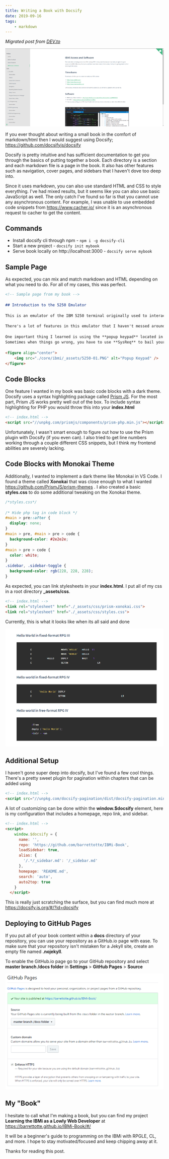 ```yaml
---
title: Writing a Book with Docsify
date: 2019-09-16
tags:
    - markdown
---
```


*Migrated post from [DEV.to](https://dev.to/barrettotte/write-a-book-with-docsify-3c0o)*

![header.PNG](header.PNG)

If you ever thought about writing a small book in the comfort of markdown/html then I would suggest using Docsify; https://github.com/docsifyjs/docsify

Docsify is pretty intuitive and has sufficient documentation to get you through the basics of putting together a book. Each directory is a section
and each markdown file is a page in the book. It also has other features such as navigation, cover pages, and sidebars that I haven't dove too deep into.

Since it uses markdown, you can also use standard HTML and CSS to style everything. I've had mixed results, but it seems like you can also use basic JavaScript as well. The only catch I've found so far is that you cannot use any asynchronous content. For example, I was unable to use embedded code snippets from https://www.cacher.io/ since it is an asynchronous request to cacher to get the content.

## Commands

* Install docsify cli through npm - `npm i -g docsify-cli`
* Start a new project - `docsify init mybook`
* Serve book locally on http://localhost:3000 - `docsify serve mybook`

## Sample Page

As expected, you can mix and match markdown and HTML depending on what you need to do. For all of my cases, this was perfect.

```markdown
<!-- Sample page from my book -->

## Introduction to the 5250 Emulator

This is an emulator of the IBM 5250 terminal originally used to interact with the IBMi and its ancestors. A bit more information on it here https://en.wikipedia.org/wiki/IBM_5250

There's a lot of features in this emulator that I haven't messed around with.

One important thing I learned is using the **popup keypad** located in **Actions** > **Popup Keypad...**
Sometimes when things go wrong, you have to use **SysReq** to bail yourself out (more on this later).

<figure align="center">
	<img src="./core/ibmi/_assets/5250-01.PNG" alt="Popup Keypad" />
</figure>

```

## Code Blocks

One feature I wanted in my book was basic code blocks with a dark theme. Docsify uses a syntax highlighting package called [Prism JS](https://github.com/PrismJS/prism). For the most part, Prism JS works pretty well out of the box. To include syntax highlighting for PHP you would throw this into your **index.html**

```html
<!-- index.html -->
<script src="//unpkg.com/prismjs/components/prism-php.min.js"></script>
```

Unfortunately, I wasn't smart enough to figure out how to use the Prism plugin with Docsify (if you even can). I also tried to get line numbers working through a couple different CSS snippets, but I think my frontend abilities are severely lacking.

## Code Blocks with Monokai Theme

Additionally, I wanted to implement a dark theme like Monokai in VS Code.
I found a theme called **Xonokai** that was close enough to what I wanted
https://github.com/PrismJS/prism-themes . I also created a basic **styles.css** to do some additional tweaking on the Xonokai theme.

```css
/*styles.css*/

/* Hide php tag in code block */
#main > pre::after {
  display: none;
} 
#main > pre, #main > pre > code {
  background-color: #2e2e2e; 
}
#main > pre > code {
  color: white;
}
.sidebar, .sidebar-toggle {
  background-color: rgb(228, 228, 228);
}
```

As expected, you can link stylesheets in your **index.html**. I put all of my css in a root directory **_assets/css**.

```html
<!-- index.html -->
<link rel="stylesheet" href="./_assets/css/prism-xonokai.css">
<link rel="stylesheet" href="./_assets/css/styles.css">
```

Currently, this is what it looks like when its all said and done

![example.PNG](example.PNG)

## Additional Setup

I haven't gone super deep into docsify, but I've found a few cool things.
There's a pretty sweet plugin for pagination within chapters that can be added using

```html
<!-- index.html -->
<script src="//unpkg.com/docsify-pagination/dist/docsify-pagination.min.js">
```

A lot of customizing can be done within the **window.$docsify** element, here is my configuration that includes a homepage, repo link, and sidebar.

```html
<!-- index.html -->
<script>
    window.$docsify = {
      name: '',
      repo: 'https://github.com/barrettotte/IBMi-Book',
      loadSidebar: true,
      alias: {
        '/.*/_sidebar.md': '/_sidebar.md'
      },
      homepage: 'README.md',
      search: 'auto',
      auto2top: true
    }
  </script>
```

This is really just scratching the surface, but you can find much more at https://docsify.js.org/#/?id=docsify

## Deploying to GitHub Pages

If you put all of your book content within a **docs** directory of your repository, you can use your repository as a GitHub.io page with ease. To make sure that your repository isn't mistaken for a Jekyll site, create an empty file named **.nojekyll**.

To enable the GitHub.io page go to your GitHub repository and select **master branch /docs folder** in **Settings** > **GitHub Pages** > **Source**

![deploy.PNG](deploy.PNG)

## My "Book"

I hesitate to call what I'm making a book, but you can find my project **Learning the IBMi as a Lowly Web Developer** at https://barrettotte.github.io/IBMi-Book/#/

It will be a beginner's guide to programming on the IBMi with RPGLE, CL, and more. I hope to stay motivated/focused and keep chipping away at it.

Thanks for reading this post.